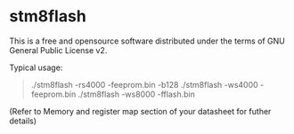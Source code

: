 stm8flash
=========

This is a free and opensource software distributed under the terms of GNU General Public License v2.

Typical usage:

> ./stm8flash -rs4000 -feeprom.bin -b128
> ./stm8flash -ws4000 -feeprom.bin
> ./stm8flash -ws8000 -fflash.bin

(Refer to Memory and register map section of your datasheet for futher details)
